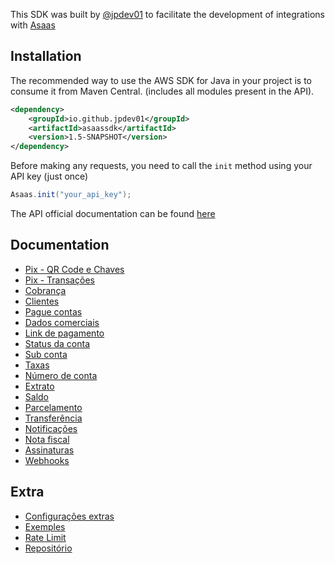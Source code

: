 This SDK was built by [@jpdev01](https://github.com/jpdev01) to facilitate the development of integrations with [Asaas](https://asaas.com.br)

## Installation

The recommended way to use the AWS SDK for Java in your project is to consume it from Maven Central. (includes all modules present in the API).
```xml
<dependency>
    <groupId>io.github.jpdev01</groupId>
    <artifactId>asaassdk</artifactId>
    <version>1.5-SNAPSHOT</version>
</dependency>
```

Before making any requests, you need to call the `init` method using your API key (just once)
```java
Asaas.init("your_api_key");
```

The API official documentation can be found [here](https://docs.asaas.com/docs/visao-geral)

## Documentation

- [Pix - QR Code e Chaves](pix_dict.md)
- [Pix - Transações](pix_dict.md)
- [Cobrança](payment.md)
- [Clientes](customeraccount.md)
- [Pague contas](bill.md)
- [Dados comerciais](commercialinfo.md)
- [Link de pagamento](paymentlink.md)
- [Status da conta](myaccount.md)
- [Sub conta](account.md)
- [Taxas](accountfee.md)
- [Número de conta](accountnumber.md)
- [Extrato](financial.md)
- [Saldo](balance.md)
- [Parcelamento](installment.md)
- [Transferência](transfer.md)
- [Notificações](notification.md)
- [Nota fiscal](invoice.md)
- [Assinaturas](subscription.md)
- [Webhooks](webhook.md)

## Extra

- [Configurações extras](extra.md)
- [Exemples](https://github.com/jpdev01/asaasSdk/blob/master/src/main/java/io/github/jpdev/asaassdk/doc/Examples.java)
- [Rate Limit](ratelimit.md)
- [Repositório](https://s01.oss.sonatype.org/content/repositories/snapshots/io/github/jpdev01/asaassdk/)